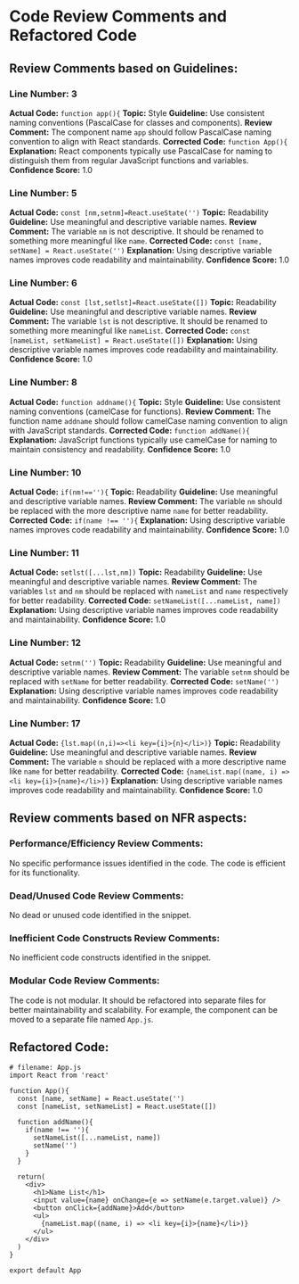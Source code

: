 # Code Review Comments and Refactored Code

## Review Comments based on Guidelines:

### Line Number: 3
**Actual Code:**
```function app(){```
**Topic:** Style
**Guideline:** Use consistent naming conventions (PascalCase for classes and components).
**Review Comment:** The component name `app` should follow PascalCase naming convention to align with React standards.
**Corrected Code:**
```function App(){```
**Explanation:** React components typically use PascalCase for naming to distinguish them from regular JavaScript functions and variables.
**Confidence Score:** 1.0

### Line Number: 5
**Actual Code:**
```const [nm,setnm]=React.useState('')```
**Topic:** Readability
**Guideline:** Use meaningful and descriptive variable names.
**Review Comment:** The variable `nm` is not descriptive. It should be renamed to something more meaningful like `name`.
**Corrected Code:**
```const [name, setName] = React.useState('')```
**Explanation:** Using descriptive variable names improves code readability and maintainability.
**Confidence Score:** 1.0

### Line Number: 6
**Actual Code:**
```const [lst,setlst]=React.useState([])```
**Topic:** Readability
**Guideline:** Use meaningful and descriptive variable names.
**Review Comment:** The variable `lst` is not descriptive. It should be renamed to something more meaningful like `nameList`.
**Corrected Code:**
```const [nameList, setNameList] = React.useState([])```
**Explanation:** Using descriptive variable names improves code readability and maintainability.
**Confidence Score:** 1.0

### Line Number: 8
**Actual Code:**
```function addname(){```
**Topic:** Style
**Guideline:** Use consistent naming conventions (camelCase for functions).
**Review Comment:** The function name `addname` should follow camelCase naming convention to align with JavaScript standards.
**Corrected Code:**
```function addName(){```
**Explanation:** JavaScript functions typically use camelCase for naming to maintain consistency and readability.
**Confidence Score:** 1.0

### Line Number: 10
**Actual Code:**
```if(nm!==''){```
**Topic:** Readability
**Guideline:** Use meaningful and descriptive variable names.
**Review Comment:** The variable `nm` should be replaced with the more descriptive name `name` for better readability.
**Corrected Code:**
```if(name !== ''){```
**Explanation:** Using descriptive variable names improves code readability and maintainability.
**Confidence Score:** 1.0

### Line Number: 11
**Actual Code:**
```setlst([...lst,nm])```
**Topic:** Readability
**Guideline:** Use meaningful and descriptive variable names.
**Review Comment:** The variables `lst` and `nm` should be replaced with `nameList` and `name` respectively for better readability.
**Corrected Code:**
```setNameList([...nameList, name])```
**Explanation:** Using descriptive variable names improves code readability and maintainability.
**Confidence Score:** 1.0

### Line Number: 12
**Actual Code:**
```setnm('')```
**Topic:** Readability
**Guideline:** Use meaningful and descriptive variable names.
**Review Comment:** The variable `setnm` should be replaced with `setName` for better readability.
**Corrected Code:**
```setName('')```
**Explanation:** Using descriptive variable names improves code readability and maintainability.
**Confidence Score:** 1.0

### Line Number: 17
**Actual Code:**
```{lst.map((n,i)=><li key={i}>{n}</li>)}```
**Topic:** Readability
**Guideline:** Use meaningful and descriptive variable names.
**Review Comment:** The variable `n` should be replaced with a more descriptive name like `name` for better readability.
**Corrected Code:**
```{nameList.map((name, i) => <li key={i}>{name}</li>)}```
**Explanation:** Using descriptive variable names improves code readability and maintainability.
**Confidence Score:** 1.0

## Review comments based on NFR aspects:

### Performance/Efficiency Review Comments:
No specific performance issues identified in the code. The code is efficient for its functionality.

### Dead/Unused Code Review Comments:
No dead or unused code identified in the snippet.

### Inefficient Code Constructs Review Comments:
No inefficient code constructs identified in the snippet.

### Modular Code Review Comments:
The code is not modular. It should be refactored into separate files for better maintainability and scalability. For example, the component can be moved to a separate file named `App.js`.

## Refactored Code:
```
# filename: App.js
import React from 'react'

function App(){
  const [name, setName] = React.useState('')
  const [nameList, setNameList] = React.useState([])

  function addName(){
    if(name !== ''){
      setNameList([...nameList, name])
      setName('')
    }
  }

  return(
    <div>
      <h1>Name List</h1>
      <input value={name} onChange={e => setName(e.target.value)} />
      <button onClick={addName}>Add</button>
      <ul>
        {nameList.map((name, i) => <li key={i}>{name}</li>)}
      </ul>
    </div>
  )
}

export default App
```